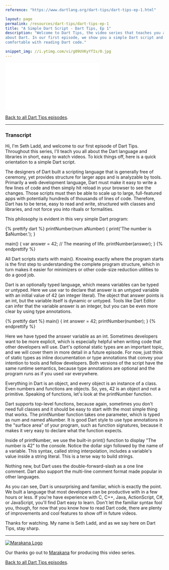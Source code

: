 ```yaml
---
reference: "https://www.dartlang.org/dart-tips/dart-tips-ep-1.html"

layout: page
permalink: /resources/dart-tips/dart-tips-ep-1
title: "A Simple Dart Script - Dart Tips, Ep 1"
description: "Welcome to Dart Tips, the video series that teaches you all
about Dart. In our first episode, we show you a simple Dart script and get you
comfortable with reading Dart code."

snippet_img: //i.ytimg.com/vi/g09UVKyYfIs/0.jpg
---
```


<iframe class="dart-tips-video" src="//www.youtube.com/embed/g09UVKyYfIs"
frameborder="0" allowfullscreen></iframe>

[Back to all Dart Tips episodes](/dart-tips/).

<hr>

### Transcript

Hi, I'm Seth Ladd, and welcome to our first episode of Dart Tips. Throughout this series, I'll teach you all about the Dart language and libraries in short, easy to watch videos. To kick things off, here is a quick orientation to a simple Dart script.

The designers of Dart built a scripting language that is generally free of ceremony, yet provides structure for larger apps and is analyzable by tools. Primarily a web development language, Dart must make it easy to write a few lines of code and then simply hit reload in your browser to see the changes. Those scripts must then be able to scale up to large, full-featured apps with potentially hundreds of thousands of lines of code. Therefore, Dart has to be terse, easy to read and write, structured with classes and libraries, and not force you into rituals or formalities.

This philosophy is evident in this very simple Dart program:

{% prettify dart %}
printNumber(num aNumber) {
  print('The number is $aNumber.');
}

main() {
  var answer = 42;          // The meaning of life.
  printNumber(answer);
}
{% endprettify %}

All Dart scripts starts with main(). Knowing exactly where the program starts is the first step to understanding the complete program structure, which in turn makes it easier for minimizers or other code-size reduction utilities to do a good job.

Dart is an optionally typed language, which means variables can be typed or untyped. Here we use var to declare that answer is an untyped variable with an initial value of 42 (an integer literal). The object that answer points is an int, but the variable itself is dynamic or untyped. Tools like Dart Editor can infer that the variable answer is an integer, but you can be even more clear by using type annotations.


{% prettify dart %}
main() {
  int answer = 42;
  printNumber(number);
}
{% endprettify %}

Here we have typed the answer variable as an int. Sometimes developers want to be more explicit, which is especially helpful when writing code that other developers will use. Dart's optional static types are an important topic, and we will cover them in more detail in a future episode. For now, just think of static types as inline documentation or type annotations that convey your intention to tools and fellow developers. Both versions of the script have the same runtime semantics, because type annotations are optional and the program runs as if you used var everywhere.

Everything in Dart is an object, and every object is an instance of a class. Even numbers and functions are objects.  So, yes, 42 is an object and not a primitive. Speaking of functions, let's look at the printNumber function.

Dart supports top-level functions, because again, sometimes you don't need full classes and it should be easy to start with the most simple thing that works. The printNumber function takes one parameter, which is typed as num and named aNumber. It is good Dart style to use type annotations in the "surface area" of your program, such as function signatures, because it makes it very easy to declare what the function expects.

Inside of printNumber, we use the built-in print() function to display "The number is 42" to the console. Notice the dollar sign followed by the name of a variable. This syntax, called string interpolation, includes a variable's value inside a string literal. This is a terse way to build strings.

Nothing new, but Dart uses the double-forward-slash as a one line comment. Dart also support the multi-line comment format made popular in other languages.

As you can see, Dart is unsurprising and familiar, which is exactly the point. We built a language that most developers can be productive with in a few hours or less. If you're have experience with C, C++, Java, ActionScript, C#, or JavaScript, you'll find Dart easy to learn. Don't let the familiar syntax fool you, though, for now that you know how to read Dart code, there are plenty of improvements and cool features to show off in future videos.

Thanks for watching. My name is Seth Ladd, and as we say here on Dart Tips, stay sharp.

<hr>

<a href="http://marakana.com"><img src="{% asset_path 'dart-tips/marakana-logo.png' %}" alt="Marakana Logo"></a>

Our thanks go out to [Marakana](http://www.marakana.com) for producing this
video series.

[Back to all Dart Tips episodes](/dart-tips/).
